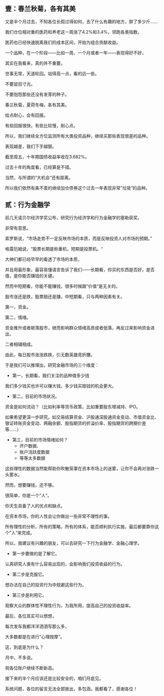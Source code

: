 ## 壹：春兰秋菊，各有其美



又是半个月过去，不知各位长假过得如何，去了什么有趣的地方，胖了多少斤…… 

我们仓位相对重的医药和养老这一周涨了4.2%和3.4%，领跑各类指数。

医药也已经快速脱离我们的成本区间，开始为组合贡献收益。

 一个品种，在一个阶段——比如一周、一个月或者一年——表现得好不好，

其实在我看来，真的并不重要。

世事无常，天道轮回。站得高一点，看的远一些。

不要鼠目寸光。

不要抱怨那些还没有发芽的种子。

春兰秋菊，夏荷冬梅，各有其美。

给点耐心，会有回报。

有些回报很快，有些比较慢，耐心点。

 

所以，我们继续全方位监测所有大类投资品种，继续买那些表现很差的品种。

表现越差，我们下手越狠。

 

截至周五，十年期国债收益率收在3.682%。

过去十年的角度看，已经算是不错。

当然，与所谓的“大机会“还有距离。

所以我们依然有条不紊的继续加仓债券这个过去一年表现非常”垃圾“的品种。



## 贰：行为金融学



前几天诺贝尔经济学奖公布，研究行为经济学和行为金融学的塞勒获奖。 

非常有意思。 

索罗斯说，“市场走势不一定反映市场的本质，而是反映投资人对市场的预期。” 

格雷厄姆说，“股票长期是称重机，短期是投票机。“

 

大神们都已经早早的看透了市场的本质，

并且用最形象，最容易懂语言告诉了我们——长期看，你买的东西是否好，是否值，是你能否赚钱的关键。

然而中短期看，你能不能赚钱，很多时候跟“价值“是无关的。

 

股市涨还是跌，股票赔还是赚，中短期看，只与两种因素有关。

第一，资金。

第二，情绪。

资金推升或者砸落股市，继而影响群众情绪高昂或者低落，再反过来影响资金进出，

二者相辅相成。



由此，每日股市涨涨跌跌，引无数英雄竞折腰。 

于是我们可以推理出，研究金融市场的三个维度： 



- 第一，长期看，我们关注的品种值多少钱

我们多少钱买也许可以赚大钱，多少钱买赔钱的机会更大。

- 第二，目前的市场状况。

资金是如何流动？（比如利率等货币政策，比如重要股东增减持、IPO。

如果希望更深一步研究，如交易结算资金、沪股通深股通资金变动、市值资金比、银证转账资金变动、两融余额、股指期货的折溢价率、股指期货的跨期价差等……）

- 第三，目前的市场情绪如何？
  - 开户数据、
  - 账户活跃度数据
  - 等等太多数据

 

这些理性的数据当然能帮助你吹散笼罩在资本市场上的迷雾，让你不会再对涨跌一头雾水。

然而，想要赚钱，还不够。

 

很简单，你是一个“人“。

你天生具备了人的优点和缺点。

在资本市场，你的人性会让你做出一些非常不理性的事。

所有理性的分析，所有的策略，所有的体系，能否顺利执行实施，最后都要靠你这个”人“来完成。

 

所以，我建议有兴趣的朋友，可以去研究一下行为金融学、金融心理学。

- 第一步要做的是了解它。

认真研究人类有什么容易出现的，会影响我们投资收益的行为。

- 第二步是克服它。

想办法在自己的投资行为中规避这些行为。

- 第三步是利用它。

观察大众的群体性不理性行为，为我所用，提高自己的投资收益率。



最后，各位其实可以想想，

每次发车我都洋洋洒洒写那么多，

大多数都是在进行“心理按摩”。

这，到底是为什么？



月中，不多说。

祝各位账户继续不断新高。

接下来的半个月应该还是比较安全的，咱们月底见。

系统问题，各位的留言无法全部放出，多包涵。我都看了，感谢各位！